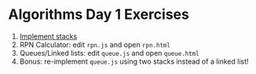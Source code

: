 # Algorithms Day 1 Exercises

1. [Implement stacks](http://codepen.io/moose-horizons/pen/evVNRB?editors=0010)
1. RPN Calculator: edit `rpn.js` and open `rpn.html`
1. Queues/Linked lists: edit `queue.js` and open `queue.html`
1. Bonus: re-implement `queue.js` using two stacks instead of a linked list!
